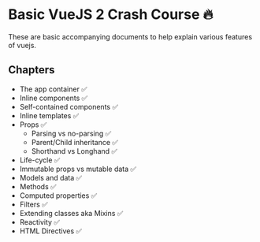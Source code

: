 # Basic VueJS 2 Crash Course 🔥

These are basic accompanying documents to help explain various features of vuejs.

## Chapters

* The app container ✅
* Inline components ✅
* Self-contained components ✅
* Inline templates ✅
* Props ✅
  * Parsing vs no-parsing ✅
  * Parent/Child inheritance ✅
  * Shorthand vs Longhand ✅
* Life-cycle ✅
* Immutable props vs mutable data ✅
* Models and data ✅
* Methods ✅
* Computed properties ✅
* Filters ✅
* Extending classes aka Mixins ✅
* Reactivity ✅
* HTML Directives ✅
